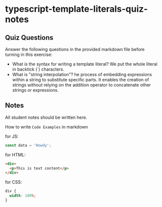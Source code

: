 # typescript-template-literals-quiz-notes

## Quiz Questions

Answer the following questions in the provided markdown file before turning in this exercise:

- What is the syntax for writing a template literal?
  We put the whole literal in backtick (`) characters.
- What is "string interpolation"?
  he process of embedding expressions within a string to substitute specific parts. It enables the creation of strings without relying on the addition operator to concatenate other strings or expressions.

## Notes

All student notes should be written here.

How to write `Code Examples` in markdown

for JS:

```javascript
const data = 'Howdy';
```

for HTML:

```html
<div>
  <p>This is text content</p>
</div>
```

for CSS:

```css
div {
  width: 100%;
}
```
